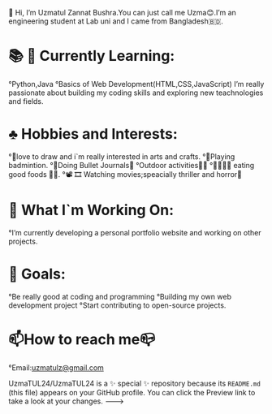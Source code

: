  👋 Hi, I’m Uzmatul Zannat Bushra.You can just call me Uzma😊.I’m an engineering student at Lab uni and I came
 from Bangladesh🇧🇩.

# 📚 📖 Currently Learning:
°Python,Java
°Basics of Web Development(HTML,CSS,JavaScript)
I’m really passionate about building my coding skills and exploring new teachnologies and fields.

# ♣️ Hobbies and Interests:
°🎨love to draw and i`m really interested in arts and crafts.
°🏸Playing badmintion. 
°📒Doing Bullet Journals📎
°Outdoor activities🎢🎡
°🍙🥟🍱🍣 eating good foods 🍜🍝.
°📽️ 🎞️ Watching movies;speacially thriller and horror🎥

# 🚀 What I`m Working On:
°I’m currently developing a personal portfolio website and working on other projects.

# 🎯 Goals:
°Be really good at coding and programming
°Building my own web development project
°Start contributing to open-source projects.

# 📫How to reach me📪
°Email:uzmatulz@gmail.com

UzmaTUL24/UzmaTUL24 is a ✨ special ✨ repository because its `README.md` (this file) appears on your GitHub profile.
You can click the Preview link to take a look at your changes.
--->
